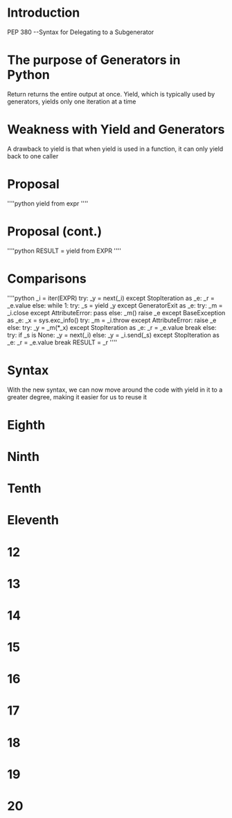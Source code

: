 # Introduction

PEP 380 --Syntax for Delegating to a Subgenerator


# The purpose of Generators in Python

Return returns the entire output at once. Yield, which is typically used by generators, yields only one iteration at a time

# Weakness with Yield and Generators
A drawback to yield is that when yield is used in a function, it can 
only yield back to one caller

# Proposal
''''python
yield from expr
''''



# Proposal (cont.)

''''python
RESULT = yield from EXPR 
''''

# Comparisons

''''python
_i = iter(EXPR) 
try:
    _y = next(_i)
except StopIteration as _e:
    _r = _e.value
else:
    while 1:
        try:
            _s = yield _y
        except GeneratorExit as _e:
            try:
                _m = _i.close
            except AttributeError:
                pass
            else:
                _m()
            raise _e
        except BaseException as _e:
            _x = sys.exc_info()
            try:
                _m = _i.throw
            except AttributeError:
                raise _e
            else:
                try:
                    _y = _m(*_x)
                except StopIteration as _e:
                    _r = _e.value
                    break
        else:
            try:
                if _s is None:
                    _y = next(_i)
                else:
                    _y = _i.send(_s)
            except StopIteration as _e:
                _r = _e.value
                break
RESULT = _r
''''

# Syntax

With the new syntax, we can now move around the code with yield in it to a greater degree, making it easier for us to reuse it


# Eighth

# Ninth

# Tenth

# Eleventh

# 12

# 13

# 14

# 15

# 16

# 17

# 18

# 19

# 20


